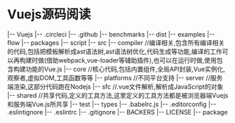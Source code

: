 # Vuejs源码阅读
|-- Vuejs
  |-- .circleci
  |-- .github
  |-- benchmarks
  |-- dist
  |-- examples
  |-- flow
  |-- packages
  |-- script
  |-- src
      |-- compiler    //编译相关,包含所有编译相关的代码,包括把模板解析成ast语法树,ast语法树优化,代码生成等功能,编译的工作可以再构建时做(借助webpack,vue-loader等辅助插件),也可以在运行时做,使用包含构建功能的Vue.js
      |-- core        //核心代码,包括内置组件,全局API封装,Vue实例化,观察者,虚拟DOM,工具函数等等
      |-- platforms   //不同平台支持
      |-- server      //服务端渲染,这部分代码跑在Nodejs
      |-- sfc         //.vue文件解析,解析成JavaScript的对象
      |-- shared      //共享代码,定义的工具方法,这里定义的工具方法都是被浏览器端Vuejs和服务端Vue.js所共享
  |-- test
  |-- types
  |-- .babelrc.js
  |-- .editorconfig
  |-- .eslintignore
  |-- .eslintrc
  |-- .gitignore
  |-- BACKERS
  |-- LICENSE
  |-- package




